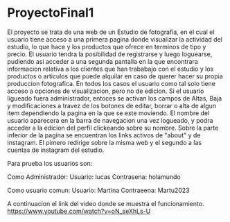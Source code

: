 # ProyectoFinal1
El proyecto se trata de una web de un Estudio de fotografia, en el cual el usuario tiene acceso a una primera pagina donde visualizar la actividad del estudio, 
lo que hace y los productos que ofrece en terminos de tipo y precio.
El usuario tendra la posibilidad de registrarse y luego loguearse, pudiendo asi acceder a una segunda pantalla en la que encontrara informacion relativa a 
los clientes que han trababajo con el estudio y los productos o articulos que puede alquilar en caso de querer hacer su propia produccion fotografica.
En todos los casos el usuario como tal solo tiene acceso a opciones de visualizacion, pero no de edicion.
Si el usuario ligueado fuera administrador, entoces se activan los campos de Altas, Baja y modificaciones a travez de los botones de editar, borrar o alta de algun item
dependiendo la pagina en la que se este moviendo.
El nombre del usuario aparecera en la barra de navegacion una vez logueado, y podra acceder a la edicion del perfil clickeando sobre su nombre.
Sobre la parte inferior de la pagina se encuentran los links activos de "about" y de instagram. El pimero redirige sobre la misma web y el segundo a las cuentas de instagram
del estudio.

Para prueba los usuarios son:

Como Administrador:
                    Usuario: lucas
                    Contrasena: holamundo

Como usuario comun:
                    Usuario: Martina
                    Contraeena: Martu2023

A continuacion el link del video donde se muestra el funcionamiento.
https://www.youtube.com/watch?v=oN_seXhLs-U
      
          
